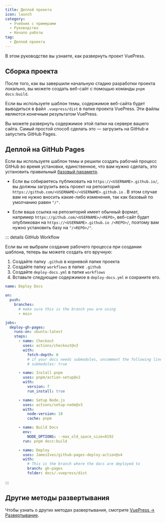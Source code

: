 ```yaml
---
title: Деплой проекта
icon: launch
category:
  - Учебник с примерами
  - Руководство
  - Начало работы
tag:
  - Деплой проекта
---
```


В этом руководстве вы узнаете, как развернуть проект VuePress.

<!-- more -->

## Сборка проекта

После того, как вы завершили начальную стадию разработки проекта локально, вы можете создать веб-сайт с помощью команды `pnpm docs:build`.

Если вы используете шаблон темы, содержимое веб-сайта будет выводиться в файл `.vuepress/dist` в папке проекта VuePress. Эти файлы являются конечным результатом VuePress.

Вы можете развернуть содержимое этой папки на сервере вашего сайта. Самый простой способ сделать это — загрузить на GitHub и запустить GitHub Pages.

## Деплой на GitHub Pages

Если вы используете шаблон темы и решили создать рабочий процесс GitHub во время установки, единственное, что вам нужно сделать, это установить правильный [базовый параметр](https://v2.vuepress.vuejs.org/reference/config.html#base).

- Если вы собираетесь публиковать на `https://<USERNAME>.github.io/`, вы должны загрузить весь проект на репозиторий `https://github.com/<USERNAME>/<USERNAME>.github.io` . В этом случае вам не нужно вносить какие-либо изменения, так как базовый по умолчанию равен `"/"`.

- Если ваша ссылка на репозиторий имеет обычный формат, например `https://github.com/<USERNAME>/<REPO>`, веб-сайт будет опубликован на `https://<USERNAME>.github.io /<REPO>/`, поэтому вам нужно установить базу на `"/<REPO>/"`.

::: details GitHub Workflow

Если вы не выбрали создание рабочего процесса при создании шаблона, теперь вы можете создать его вручную:

1. Создайте папку `.github` в корневой папке проекта
1. Создайте папку `workflows` в папке `.github`
1. Создайте `deploy-docs.yml` в папке `workflows`
1. Вставьте следующее содержимое в `deploy-docs.yml` и сохраните его.

```yml
name: Deploy Docs

on:
  push:
    branches:
      # make sure this is the branch you are using
      - main

jobs:
  deploy-gh-pages:
    runs-on: ubuntu-latest
    steps:
      - name: Checkout
        uses: actions/checkout@v3
        with:
          fetch-depth: 0
          # if your docs needs submodules, uncomment the following line
          # submodules: true

      - name: Install pnpm
        uses: pnpm/action-setup@v2
        with:
          version: 7
          run_install: true

      - name: Setup Node.js
        uses: actions/setup-node@v3
        with:
          node-version: 18
          cache: pnpm

      - name: Build Docs
        env:
          NODE_OPTIONS: --max_old_space_size=8192
        run: pnpm docs:build

      - name: Deploy
        uses: JamesIves/github-pages-deploy-action@v4
        with:
          # This is the branch where the docs are deployed to
          branch: gh-pages
          folder: docs/.vuepress/dist
```

:::

## Другие методы развертывания

Чтобы узнать о других методах развертывания, смотрите [VuePress → Развертывание](https://v2.vuepress.vuejs.org/guide/deployment.html).
